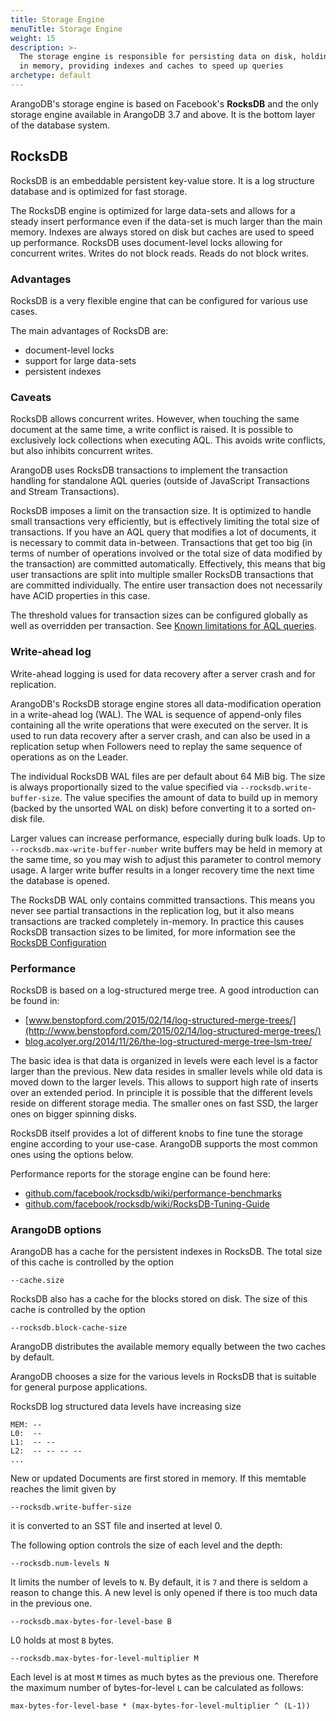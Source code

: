 ```yaml
---
title: Storage Engine
menuTitle: Storage Engine
weight: 15
description: >-
  The storage engine is responsible for persisting data on disk, holding copies
  in memory, providing indexes and caches to speed up queries
archetype: default
---
```

ArangoDB's storage engine is based on Facebook's **RocksDB** and the only
storage engine available in ArangoDB 3.7 and above. It is the bottom layer of
the database system.

## RocksDB

RocksDB is an embeddable persistent key-value store. It is a log
structure database and is optimized for fast storage.

The RocksDB engine is optimized for large data-sets and allows for a
steady insert performance even if the data-set is much larger than the
main memory. Indexes are always stored on disk but caches are used to
speed up performance. RocksDB uses document-level locks allowing for
concurrent writes. Writes do not block reads. Reads do not block writes.

### Advantages

RocksDB is a very flexible engine that can be configured for various use cases.

The main advantages of RocksDB are:

- document-level locks
- support for large data-sets
- persistent indexes

### Caveats

RocksDB allows concurrent writes. However, when touching the same document at
the same time, a write conflict is raised. It is possible to exclusively lock
collections when executing AQL. This avoids write conflicts, but also inhibits
concurrent writes.

ArangoDB uses RocksDB transactions to implement the transaction handling for
standalone AQL queries (outside of JavaScript Transactions and Stream Transactions).

RocksDB imposes a limit on the transaction size. It is optimized to handle small
transactions very efficiently, but is effectively limiting the total size of
transactions. If you have an AQL query that modifies a lot of documents, it is
necessary to commit data in-between. Transactions that get too big (in terms of
number of operations involved or the total size of data modified by the transaction)
are committed automatically. Effectively, this means that big user transactions
are split into multiple smaller RocksDB transactions that are committed individually.
The entire user transaction does not necessarily have ACID properties in this case.

The threshold values for transaction sizes can be configured globally as well as
overridden per transaction. See
[Known limitations for AQL queries](../../aql/fundamentals/limitations.md#storage-engine-properties).

### Write-ahead log

Write-ahead logging is used for data recovery after a server crash and for
replication.

ArangoDB's RocksDB storage engine stores all data-modification operation in a
write-ahead log (WAL). The WAL is sequence of append-only files containing
all the write operations that were executed on the server.
It is used to run data recovery after a server crash, and can also be used in
a replication setup when Followers need to replay the same sequence of operations as
on the Leader.

The individual RocksDB WAL files are per default about 64 MiB big.
The size is always proportionally sized to the value specified via
`--rocksdb.write-buffer-size`. The value specifies the amount of data to build
up in memory (backed by the unsorted WAL on disk) before converting it to a
sorted on-disk file.

Larger values can increase performance, especially during bulk loads.
Up to `--rocksdb.max-write-buffer-number` write buffers may be held in memory
at the same time, so you may wish to adjust this parameter to control memory
usage. A larger write buffer results in a longer recovery time the next
time the database is opened.

The RocksDB WAL only contains committed transactions. This means you never
see partial transactions in the replication log, but it also means transactions
are tracked completely in-memory. In practice this causes RocksDB transaction
sizes to be limited, for more information see the
[RocksDB Configuration](../../components/arangodb-server/options.md#rocksdb)

### Performance

RocksDB is based on a log-structured merge tree. A good introduction can be
found in:

- [www.benstopford.com/2015/02/14/log-structured-merge-trees/](http://www.benstopford.com/2015/02/14/log-structured-merge-trees/)
- [blog.acolyer.org/2014/11/26/the-log-structured-merge-tree-lsm-tree/](https://blog.acolyer.org/2014/11/26/the-log-structured-merge-tree-lsm-tree/)

The basic idea is that data is organized in levels were each level is a factor
larger than the previous. New data resides in smaller levels while old data
is moved down to the larger levels. This allows to support high rate of inserts
over an extended period. In principle it is possible that the different levels
reside on different storage media. The smaller ones on fast SSD, the larger ones
on bigger spinning disks.

RocksDB itself provides a lot of different knobs to fine tune the storage
engine according to your use-case. ArangoDB supports the most common ones
using the options below.

Performance reports for the storage engine can be found here:

- [github.com/facebook/rocksdb/wiki/performance-benchmarks](https://github.com/facebook/rocksdb/wiki/performance-benchmarks)
- [github.com/facebook/rocksdb/wiki/RocksDB-Tuning-Guide](https://github.com/facebook/rocksdb/wiki/RocksDB-Tuning-Guide)

### ArangoDB options

ArangoDB has a cache for the persistent indexes in RocksDB. The total size
of this cache is controlled by the option

```
--cache.size
```

RocksDB also has a cache for the blocks stored on disk. The size of
this cache is controlled by the option

```
--rocksdb.block-cache-size
```

ArangoDB distributes the available memory equally between the two
caches by default.

ArangoDB chooses a size for the various levels in RocksDB that is
suitable for general purpose applications.

RocksDB log structured data levels have increasing size

```
MEM: --
L0:  --
L1:  -- --
L2:  -- -- -- --
...
```

New or updated Documents are first stored in memory. If this memtable
reaches the limit given by

```
--rocksdb.write-buffer-size
```

it is converted to an SST file and inserted at level 0.

The following option controls the size of each level and the depth:

```
--rocksdb.num-levels N
```

It limits the number of levels to `N`. By default, it is `7` and there is
seldom a reason to change this. A new level is only opened if there is
too much data in the previous one.

```
--rocksdb.max-bytes-for-level-base B
```

L0 holds at most `B` bytes.

```
--rocksdb.max-bytes-for-level-multiplier M
```

Each level is at most `M` times as much bytes as the previous
one. Therefore the maximum number of bytes-for-level `L` can be
calculated as follows:

```
max-bytes-for-level-base * (max-bytes-for-level-multiplier ^ (L-1))
```

